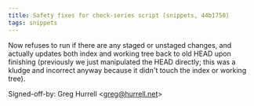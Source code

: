 ```yaml
---
title: Safety fixes for check-series script (snippets, 44b1750)
tags: snippets
---
```


Now refuses to run if there are any staged or unstaged changes, and actually updates both index and working tree back to old HEAD upon finishing (previously we just manipulated the HEAD directly; this was a kludge and incorrect anyway because it didn't touch the index or working tree).

Signed-off-by: Greg Hurrell &lt;greg@hurrell.net&gt;
